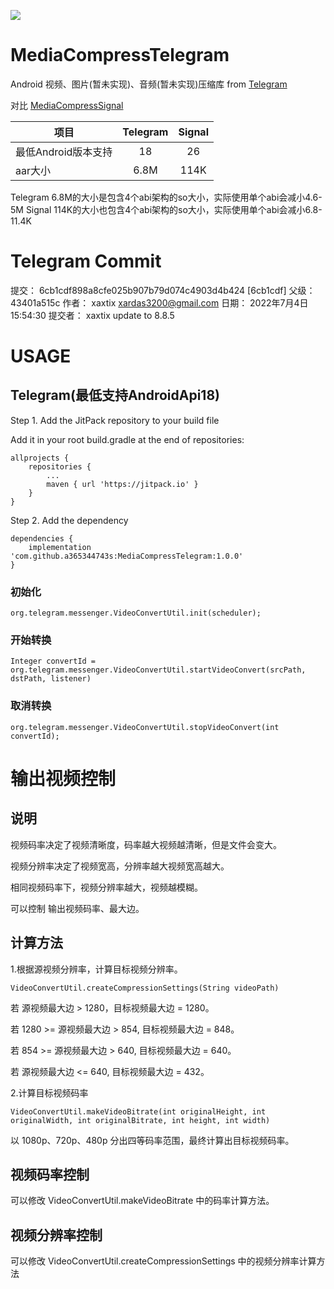 [![](https://jitpack.io/v/a365344743s/MediaCompressTelegram.svg)](https://jitpack.io/#a365344743s/MediaCompressTelegram)

# MediaCompressTelegram
Android 视频、图片(暂未实现)、音频(暂未实现)压缩库 from [Telegram](https://github.com/DrKLO/Telegram)

对比 [MediaCompressSignal](https://github.com/a365344743s/MediaCompressSignal)

| 项目            | Telegram | Signal |
|---------------|:--------:|:------:|
| 最低Android版本支持 |    18    |   26   |
| aar大小         |   6.8M   |  114K  |

Telegram 6.8M的大小是包含4个abi架构的so大小，实际使用单个abi会减小4.6-5M
Signal 114K的大小也包含4个abi架构的so大小，实际使用单个abi会减小6.8-11.4K

# Telegram Commit
提交： 6cb1cdf898a8cfe025b907b79d074c4903d4b424 [6cb1cdf]
父级： 43401a515c
作者： xaxtix <xardas3200@gmail.com>
日期： 2022年7月4日 15:54:30
提交者： xaxtix
update to 8.8.5

# USAGE
## Telegram(最低支持AndroidApi18)

Step 1. Add the JitPack repository to your build file

Add it in your root build.gradle at the end of repositories:

	allprojects {
		repositories {
			...
			maven { url 'https://jitpack.io' }
		}
	}
Step 2. Add the dependency

	dependencies {
        implementation 'com.github.a365344743s:MediaCompressTelegram:1.0.0'
	}

### 初始化

    org.telegram.messenger.VideoConvertUtil.init(scheduler);

### 开始转换

    Integer convertId = org.telegram.messenger.VideoConvertUtil.startVideoConvert(srcPath, dstPath, listener)

### 取消转换

    org.telegram.messenger.VideoConvertUtil.stopVideoConvert(int convertId);

# 输出视频控制

## 说明
视频码率决定了视频清晰度，码率越大视频越清晰，但是文件会变大。

视频分辨率决定了视频宽高，分辨率越大视频宽高越大。

相同视频码率下，视频分辨率越大，视频越模糊。

可以控制 输出视频码率、最大边。

## 计算方法
1.根据源视频分辨率，计算目标视频分辨率。

    VideoConvertUtil.createCompressionSettings(String videoPath)

若 源视频最大边 > 1280，目标视频最大边 = 1280。

若 1280 >= 源视频最大边 > 854, 目标视频最大边 = 848。

若 854 >= 源视频最大边 > 640, 目标视频最大边 = 640。

若 源视频最大边 <= 640, 目标视频最大边 = 432。

2.计算目标视频码率

    VideoConvertUtil.makeVideoBitrate(int originalHeight, int originalWidth, int originalBitrate, int height, int width)

以 1080p、720p、480p 分出四等码率范围，最终计算出目标视频码率。

## 视频码率控制
可以修改 VideoConvertUtil.makeVideoBitrate 中的码率计算方法。

## 视频分辨率控制
可以修改 VideoConvertUtil.createCompressionSettings 中的视频分辨率计算方法